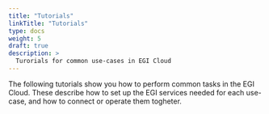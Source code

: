 ```yaml
---
title: "Tutorials"
linkTitle: "Tutorials"
type: docs
weight: 5
draft: true
description: >
  Turorials for common use-cases in EGI Cloud
---
```


The following tutorials show you how to perform common tasks in the EGI Cloud.
These describe how to set up the EGI services needed for each use-case,
and how to connect or operate them togheter.
